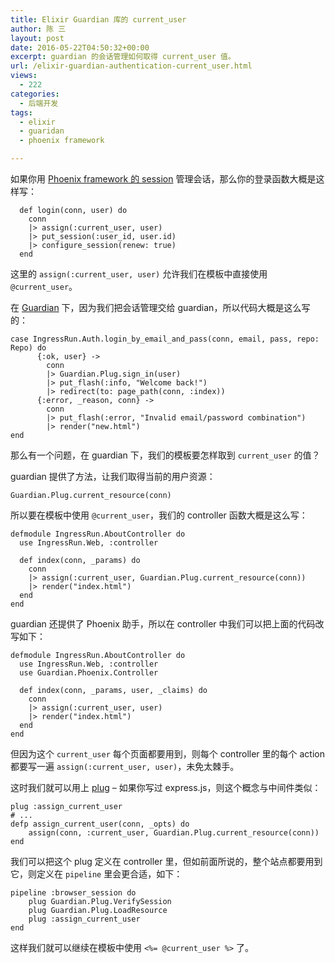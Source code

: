 ```yaml
---
title: Elixir Guardian 库的 current_user
author: 陈 三
layout: post
date: 2016-05-22T04:50:32+00:00
excerpt: guardian 的会话管理如何取得 current_user 值。
url: /elixir-guardian-authentication-current_user.html
views:
  - 222
categories:
  - 后端开发
tags:
  - elixir
  - guaridan
  - phoenix framework

---
```

如果你用 [Phoenix framework 的 session][1] 管理会话，那么你的登录函数大概是这样写：

      def login(conn, user) do
        conn
        |> assign(:current_user, user)
        |> put_session(:user_id, user.id)
        |> configure_session(renew: true)
      end
    

这里的 `assign(:current_user, user)` 允许我们在模板中直接使用 `@current_user`。

在 [Guardian][2] 下，因为我们把会话管理交给 guardian，所以代码大概是这么写的：

    case IngressRun.Auth.login_by_email_and_pass(conn, email, pass, repo: Repo) do
          {:ok, user} ->
            conn
            |> Guardian.Plug.sign_in(user)
            |> put_flash(:info, "Welcome back!")
            |> redirect(to: page_path(conn, :index))
          {:error, _reason, conn} ->
            conn
            |> put_flash(:error, "Invalid email/password combination")
            |> render("new.html")
    end
    

那么有一个问题，在 guardian 下，我们的模板要怎样取到 `current_user` 的值？

guardian 提供了方法，让我们取得当前的用户资源：

    Guardian.Plug.current_resource(conn)
    

所以要在模板中使用 `@current_user`，我们的 controller 函数大概是这么写：

    defmodule IngressRun.AboutController do
      use IngressRun.Web, :controller
    
      def index(conn, _params) do
        conn
        |> assign(:current_user, Guardian.Plug.current_resource(conn))
        |> render("index.html")
      end
    end
    

guardian 还提供了 Phoenix 助手，所以在 controller 中我们可以把上面的代码改写如下：

    defmodule IngressRun.AboutController do
      use IngressRun.Web, :controller
      use Guardian.Phoenix.Controller
    
      def index(conn, _params, user, _claims) do
        conn
        |> assign(:current_user, user)
        |> render("index.html")
      end
    end
    

但因为这个 `current_user` 每个页面都要用到，则每个 controller 里的每个 action 都要写一遍 `assign(:current_user, user)`，未免太棘手。

这时我们就可以用上 [plug][3] &#8211; 如果你写过 express.js，则这个概念与中间件类似：

    plug :assign_current_user
    # ...
    defp assign_current_user(conn, _opts) do
        assign(conn, :current_user, Guardian.Plug.current_resource(conn))
    end
    

我们可以把这个 plug 定义在 controller 里，但如前面所说的，整个站点都要用到它，则定义在 `pipeline` 里会更合适，如下：

    pipeline :browser_session do
        plug Guardian.Plug.VerifySession
        plug Guardian.Plug.LoadResource
        plug :assign_current_user
    end
    

这样我们就可以继续在模板中使用 `<%= @current_user %>` 了。

 [1]: http://www.phoenixframework.org/docs/sessions
 [2]: https://github.com/ueberauth/guardian
 [3]: https://github.com/elixir-lang/plug#the-plugconn